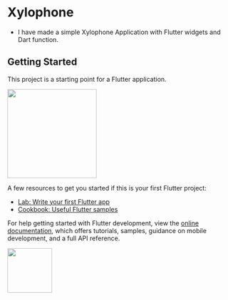# Xylophone

- I have made a simple Xylophone Application with Flutter widgets and Dart function.



## Getting Started

This project is a starting point for a Flutter application.

<img src="https://user-images.githubusercontent.com/122957164/213092263-15013e71-1999-431e-a730-009cdc6c2ee3.png" width="200" height="200">

A few resources to get you started if this is your first Flutter project:

- [Lab: Write your first Flutter app](https://docs.flutter.dev/get-started/codelab)
- [Cookbook: Useful Flutter samples](https://docs.flutter.dev/cookbook)

For help getting started with Flutter development, view the
[online documentation](https://docs.flutter.dev/), which offers tutorials,
samples, guidance on mobile development, and a full API reference.



<img src="https://user-images.githubusercontent.com/122957164/213092263-15013e71-1999-431e-a730-009cdc6c2ee3.png" width="100" height="100">
